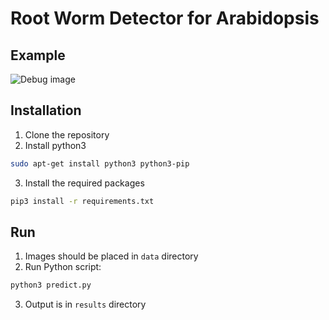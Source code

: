 # Root Worm Detector for Arabidopsis

## Example
![Debug image](docs/debug.jpg)

## Installation
1. Clone the repository
2. Install python3
```bash
sudo apt-get install python3 python3-pip
```
3. Install the required packages
```bash
pip3 install -r requirements.txt
```

## Run
1. Images should be placed in `data` directory
2. Run Python script:
```bash
python3 predict.py
```
3. Output is in `results` directory
